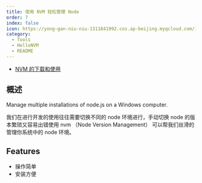 ```yaml
---
title: 使用 NVM 轻松管理 Node
order: 7
index: false
icon: https://yong-gan-niu-niu-1311841992.cos.ap-beijing.myqcloud.com/images/nodejs.svg
category:
  - Tools
  - HelloNVM
  - README
---
```


- [NVM 的下载和使用](nvm-01.md)

##  概述

Manage multiple installations of node.js on a Windows computer.

我们在进行开发的使用往往需要切换不同的 node 环境进行，手动切换 node 的版本繁琐又容易出错使用 nvm （Node Version Management） 可以帮我们丝滑的管理你系统中的 node 环境。

## Features

- 操作简单
- 安装方便